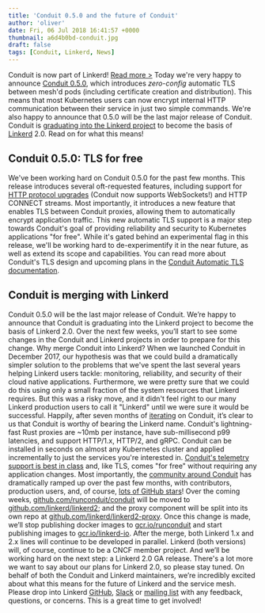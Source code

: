 ```yaml
---
title: 'Conduit 0.5.0 and the future of Conduit'
author: 'oliver'
date: Fri, 06 Jul 2018 16:41:57 +0000
thumbnail: a6d4b0bd-conduit.jpg
draft: false
tags: [Conduit, Linkerd, News]
---
```


Conduit is now part of Linkerd! [Read more >](/2018/07/06/conduit-0-5-and-the-future/ 'Conduit is now part of Linkerd announcement') Today we're very happy to announce [Conduit 0.5.0](https://github.com/runconduit/conduit/releases/tag/v0.5.0), which introduces _zero-config_ automatic TLS between mesh'd pods (including certificate creation and distribution). This means that most Kubernetes users can now encrypt internal HTTP communication between their service in just two simple commands. We're also happy to announce that 0.5.0 will be the last major release of Conduit. Conduit is [graduating into the Linkerd project](https://github.com/linkerd/linkerd/issues/2018) to become the basis of [Linkerd](http://linkerd.io) 2.0. Read on for what this means!

## Conduit 0.5.0: TLS for free

We've been working hard on Conduit 0.5.0 for the past few months. This release introduces several oft-requested features, including support for [HTTP protocol upgrades](https://developer.mozilla.org/en-US/docs/Web/HTTP/Protocol_upgrade_mechanism) (Conduit now supports WebSockets!) and HTTP CONNECT streams. Most importantly, it introduces a new feature that enables TLS between Conduit proxies, allowing them to automatically encrypt application traffic. This new automatic TLS support is a major step towards Conduit's goal of providing reliability and security to Kubernetes applications "for free". While it's gated behind an experimental flag in this release, we'll be working hard to de-experimentify it in the near future, as well as extend its scope and capabilities. You can read more about Conduit's TLS design and upcoming plans in the [Conduit Automatic TLS documentation](https://conduit.io/automatic-tls/).

## Conduit is merging with Linkerd

Conduit 0.5.0 will be the last major release of Conduit. We’re happy to announce that Conduit is graduating into the Linkerd project to become the basis of Linkerd 2.0. Over the next few weeks, you’ll start to see some changes in the Conduit and Linkerd projects in order to prepare for this change. Why merge Conduit into Linkerd? When we launched Conduit in December 2017, our hypothesis was that we could build a dramatically simpler solution to the problems that we've spent the last several years helping Linkerd users tackle: monitoring, reliability, and security of their cloud native applications. Furthermore, we were pretty sure that we could do this using only a small fraction of the system resources that Linkerd requires. But this was a risky move, and it didn't feel right to our many Linkerd production users to call it "Linkerd" until we were sure it would be successful. Happily, after seven months of [iterating](https://blog.buoyant.io/2018/05/17/prometheus-the-right-way-lessons-learned-evolving-conduits-prometheus-integration/) on Conduit, it’s clear to us that Conduit is worthy of bearing the Linkerd name. Conduit's lightning-fast Rust proxies are ~10mb per instance, have sub-millisecond p99 latencies, and support HTTP/1.x, HTTP/2, and gRPC. Conduit can be installed in seconds on almost any Kubernetes cluster and applied incrementally to just the services you're interested in. [Conduit's telemetry support is best in class](https://blog.conduit.io/2018/04/20/conduit-0-4-0-wheres-my-traffic/) and, like TLS, comes "for free" without requiring any application changes. Most importantly, the [community around Conduit](https://github.com/runconduit/conduit/graphs/contributors) has dramatically ramped up over the past few months, with contributors, production users, and, of course, [lots of GitHub stars](http://www.timqian.com/star-history/#runconduit/conduit&linkerd/linkerd)! Over the coming weeks, [github.com/runconduit/conduit](https://github.com/runconduit/conduit) will be moved to [github.com/linkerd/linkerd2](https://github.com/linkerd/linkerd2); and the proxy component will be split into its own repo at [github.com/linkerd/linkerd2-proxy](https://github.com/linkerd/linkerd2-proxy). Once this change is made, we’ll stop publishing docker images to [gcr.io/runconduit](https://gcr.io/runconduit) and start publishing images to [gcr.io/linkerd-io](https://gcr.io/linkerd-io). After the merge, both Linkerd 1.x and 2.x lines will continue to be developed in parallel. Linkerd (both versions) will, of course, continue to be a CNCF member project. And we’ll be working hard on the next step: a Linkerd 2.0 GA release. There's a lot more we want to say about our plans for Linkerd 2.0, so please stay tuned. On behalf of both the Conduit and Linkerd maintainers, we’re incredibly excited about what this means for the future of Linkerd and the service mesh. Please drop into Linkerd [GitHub](https://github.com/linkerd/linkerd/issues/2018), [Slack](http://slack.linkerd.io) or [mailing list](https://groups.google.com/forum/#!forum/linkerd-users) with any feedback, questions, or concerns. This is a great time to get involved!
